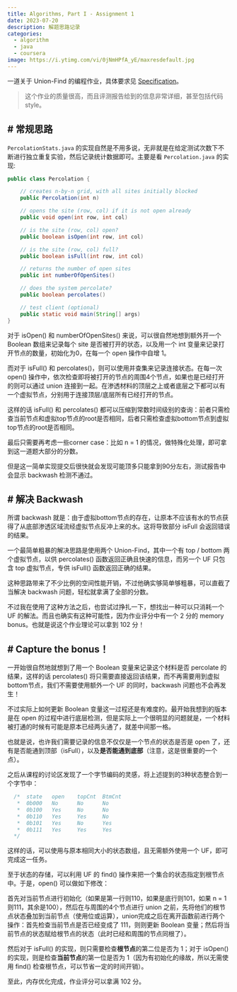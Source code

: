 ```yaml
---
title: Algorithms, Part I - Assignment 1
date: 2023-07-20
description: 解题思路记录
categories: 
  - algorithm
  - java
  - coursera
image: https://i.ytimg.com/vi/0jNmHPfA_yE/maxresdefault.jpg
---
```


一道关于 Union-Find 的编程作业，具体要求见 [Specification](https://coursera.cs.princeton.edu/algs4/assignments/percolation/specification.php)。

> 这个作业的质量很高，而且评测报告给到的信息非常详细，甚至包括代码style。

## # 常规思路

`PercolationStats.java` 的实现自然是不用多说，无非就是在给定测试次数下不断进行独立重复实验，然后记录统计数据即可。主要是看 `Percolation.java` 的实现:

```java
public class Percolation {

    // creates n-by-n grid, with all sites initially blocked
    public Percolation(int n)

    // opens the site (row, col) if it is not open already
    public void open(int row, int col)

    // is the site (row, col) open?
    public boolean isOpen(int row, int col)

    // is the site (row, col) full?
    public boolean isFull(int row, int col)

    // returns the number of open sites
    public int numberOfOpenSites()

    // does the system percolate?
    public boolean percolates()

    // test client (optional)
    public static void main(String[] args)
}
```

对于 isOpen() 和 numberOfOpenSites() 来说，可以很自然地想到额外开一个 Boolean 数组来记录每个 site 是否被打开的状态，以及用一个 int 变量来记录打开节点的数量，初始化为0，在每一个 open 操作中自增 1。

而对于 isFull() 和 percolates()，则可以使用并查集来记录连接状态。在每一次 open() 操作中，依次检查即将被打开的节点的周围4个节点，如果也是已经打开的则可以通过 union 连接到一起。在渗透材料的顶层之上或者底层之下都可以有一个虚拟节点，分别用于连接顶层/底层所有已经打开的节点。

这样的话 isFull() 和 percolates() 都可以压缩到常数时间级别的查询：前者只需检查当前节点和虚拟top节点的root是否相同，后者只需检查虚拟bottom节点到虚拟top节点的root是否相同。

最后只需要再考虑一些corner case：比如 n = 1 的情况，做特殊化处理，即可拿到这一道题大部分的分数。

但是这一简单实现提交后很快就会发现可能顶多只能拿到90分左右，测试报告中会显示 backwash 检测不通过。

## # 解决 Backwash

所谓 backwash 就是：由于虚拟bottom节点的存在，让原本不应该有水的节点获得了从底部渗透区域流经虚拟节点反冲上来的水。这将导致部分 isFull 会返回错误的结果。

一个最简单粗暴的解决思路是使用两个 Union-Find，其中一个有 top / bottom 两个虚拟节点，以供 percolates() 函数返回正确且快速的信息，而另一个 UF 只包含 top 虚拟节点，专供 isFull() 函数返回正确的结果。

这种思路带来了不少比例的空间性能开销，不过他确实够简单够粗暴，可以直截了当解决 backwash 问题，轻松就拿满了全部的分数。

不过我在使用了这种方法之后，也尝试过挣扎一下，想找出一种可以只消耗一个 UF 的解法。而且也确实有这种可能性，因为作业评分中有一个 2 分的 memory bonus。也就是说这个作业理论可以拿到 102 分！

## # Capture the bonus！

一开始很自然地就想到了用一个 Boolean 变量来记录这个材料是否 percolate 的结果，这样的话 percolates() 将只需要直接返回该结果，而不再需要用到虚拟bottom节点，我们不需要使用额外一个 UF 的同时，backwash 问题也不会再发生！

不过实际上如何更新 Boolean 变量这一过程还是有难度的。最开始我想到的版本是在 open 的过程中进行底层检测，但是实际上一个很明显的问题就是，一个材料被打通的时候有可能是原本已经两头通了，就差中间那一格。

也就是说，也许我们需要记录的信息不仅仅是一个节点的状态是否是 open 了，还有是否能通到顶部（isFull），以及**是否能通到底部**（注意，这是很重要的一个点）。

之后从课程的讨论区发现了一个字节编码的灵感，将上述提到的3种状态整合到一个字节中：

```java
  /*  state   open    topCnt  BtmCnt
   *  0b000   No      No      No 
   *  0b100   Yes     No      No
   *  0b110   Yes     Yes     No
   *  0b101   Yes     No      Yes
   *  0b111   Yes     Yes     Yes
  */
```

这样的话，可以使用与原本相同大小的状态数组，且无需额外使用一个 UF，即可完成这一任务。

至于状态的存储，可以利用 UF 的 find() 操作来把一个集合的状态指定到根节点中。于是，open() 可以做如下修改：

首先对当前节点进行初始化（如果是第一行则110，如果是底行则101，如果 n = 1 则111，其余是100），然后在与周围的4个节点进行 union 之前，先将他们的根节点状态叠加到当前节点（使用位或运算），union完成之后在离开函数前进行两个操作：首先检查当前节点是否已经变成了 111，则则更新 Boolean 变量；然后将当前节点的状态赋给根节点的状态（此时已经和周围的节点同根了）。

然后对于 isFull() 的实现，则只需要检查**根节点**的第二位是否为 1；对于 isOpen() 的实现，则是检查**当前节点**的第一位是否为 1（因为有初始化的缘故，所以无需使用 find() 检查根节点，可以节省一定的时间开销）。

至此，内存优化完成，作业评分可以拿满 102 分。
